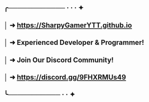 ## ╭──────────── ·﻿ ﻿· ﻿·﻿ ﻿✦
## │ ➜  https://SharpyGamerYTT.github.io
## │ ➜  Experienced Developer & Programmer!
## │ ➜  Join Our Discord Community!
## │ ➜  https://discord.gg/9FHXRMUs49
## ╰─────────── ·﻿ ﻿·﻿ ﻿﻿✦



